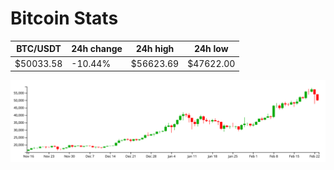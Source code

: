 # Bitcoin Stats

BTC/USDT|24h change|24h high|24h low|
|---|---|---|---|
|$50033.58|-10.44%|$56623.69|$47622.00|

<img src="./chart.svg">
